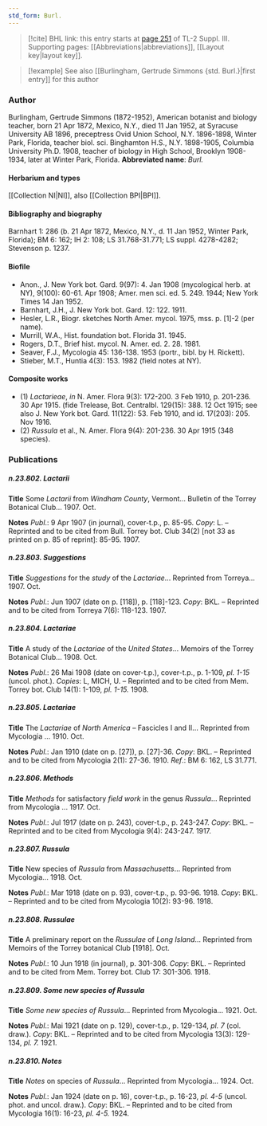 ```yaml
---
std_form: Burl.
---
```


> [!cite] BHL link: this entry starts at [page 251](https://www.biodiversitylibrary.org/page/33266558) of TL-2 Suppl. III.
> Supporting pages: [[Abbreviations|abbreviations]], [[Layout key|layout key]].

> [!example] See also [[Burlingham, Gertrude Simmons {std. Burl.}|first entry]] for this author

### Author

Burlingham, Gertrude Simmons (1872-1952), American botanist and biology teacher, born 21 Apr 1872, Mexico, N.Y., died 11 Jan 1952, at Syracuse University AB 1896, preceptress Ovid Union School, N.Y. 1896-1898, Winter Park, Florida, teacher biol. sci. Binghamton H.S., N.Y. 1898-1905, Columbia University Ph.D. 1908, teacher of biology in High School, Brooklyn 1908-1934, later at Winter Park, Florida. 
**Abbreviated name**: *Burl.*

#### Herbarium and types

[[Collection NI|NI]], also [[Collection BPI|BPI]].

#### Bibliography and biography

Barnhart 1: 286 (b. 21 Apr 1872, Mexico, N.Y., d. 11 Jan 1952, Winter Park, Florida); BM 6: 162; IH 2: 108; LS 31.768-31.771; LS suppl. 4278-4282; Stevenson p. 1237.

#### Biofile

- Anon., J. New York bot. Gard. 9(97): 4. Jan 1908 (mycological herb. at NY), 9(100): 60-61. Apr 1908; Amer. men sci. ed. 5. 249. 1944; New York Times 14 Jan 1952.
- Barnhart, J.H., J. New York bot. Gard. 12: 122. 1911.
- Hesler, L.R., Biogr. sketches North Amer. mycol. 1975, mss. p. \[1\]-2 (per name).
- Murrill, W.A., Hist. foundation bot. Florida 31. 1945.
- Rogers, D.T., Brief hist. mycol. N. Amer. ed. 2. 28. 1981.
- Seaver, F.J., Mycologia 45: 136-138. 1953 (portr., bibl. by H. Rickett).
- Stieber, M.T., Huntia 4(3): 153. 1982 (field notes at NY).

#### Composite works

- (1) *Lactarieae*, *in* N. Amer. Flora 9(3): 172-200. 3 Feb 1910, p. 201-236. 30 Apr 1915. (fide Trelease, Bot. Centralbl. 129(15): 388. 12 Oct 1915; see also J. New York bot. Gard. 11(122): 53. Feb 1910, and id. 17(203): 205. Nov 1916.
- (2) *Russula* et al., N. Amer. Flora 9(4): 201-236. 30 Apr 1915 (348 species).

### Publications

##### n.23.802. Lactarii

**Title**
Some *Lactarii* from *Windham County*, Vermont... Bulletin of the Torrey Botanical Club... 1907. Oct.

**Notes**
*Publ*.: 9 Apr 1907 (in journal), cover-t.p., p. 85-95. *Copy*: L. – Reprinted and to be cited from Bull. Torrey bot. Club 34(2) \[not 33 as printed on p. 85 of reprint\]: 85-95. 1907.

##### n.23.803. Suggestions

**Title**
*Suggestions* for the *study* of the *Lactariae*... Reprinted from Torreya... 1907. Oct.

**Notes**
*Publ*.: Jun 1907 (date on p. \[118\]), p. \[118\]-123. *Copy*: BKL. – Reprinted and to be cited from Torreya 7(6): 118-123. 1907.

##### n.23.804. Lactariae

**Title**
A study of the *Lactariae* of the *United States*... Memoirs of the Torrey Botanical Club... 1908. Oct.

**Notes**
*Publ*.: 26 Mai 1908 (date on cover-t.p.), cover-t.p., p. 1-109, *pl. 1-15* (uncol. phot.). *Copies*: L, MICH, U. – Reprinted and to be cited from Mem. Torrey bot. Club 14(1): 1-109, *pl. 1-15.* 1908.

##### n.23.805. Lactariae

**Title**
The *Lactariae* of *North America* – Fascicles I and II... Reprinted from Mycologia ... 1910. Oct.

**Notes**
*Publ*.: Jan 1910 (date on p. \[27\]), p. \[27\]-36. *Copy*: BKL. – Reprinted and to be cited from Mycologia 2(1): 27-36. 1910.
*Ref*.: BM 6: 162, LS 31.771.

##### n.23.806. Methods

**Title**
*Methods* for satisfactory *field work* in the genus *Russula*... Reprinted from Mycologia ... 1917. Oct.

**Notes**
*Publ*.: Jul 1917 (date on p. 243), cover-t.p., p. 243-247. *Copy*: BKL. – Reprinted and to be cited from Mycologia 9(4): 243-247. 1917.

##### n.23.807. Russula

**Title**
New species of *Russula* from *Massachusetts*... Reprinted from Mycologia... 1918. Oct.

**Notes**
*Publ*.: Mar 1918 (date on p. 93), cover-t.p., p. 93-96. 1918. *Copy*: BKL. – Reprinted and to be cited from Mycologia 10(2): 93-96. 1918.

##### n.23.808. Russulae

**Title**
A preliminary report on the *Russulae* of *Long Island*... Reprinted from Memoirs of the Torrey botanical Club \[1918\]. Oct.

**Notes**
*Publ*.: 10 Jun 1918 (in journal), p. 301-306. *Copy*: BKL. – Reprinted and to be cited from Mem. Torrey bot. Club 17: 301-306. 1918.

##### n.23.809. Some new species of Russula

**Title**
*Some new species of Russula*... Reprinted from Mycologia... 1921. Oct.

**Notes**
*Publ*.: Mai 1921 (date on p. 129), cover-t.p., p. 129-134, *pl. 7* (col. draw.). *Copy*: BKL. – Reprinted and to be cited from Mycologia 13(3): 129-134, *pl. 7.* 1921.

##### n.23.810. Notes

**Title**
*Notes* on species of *Russula*... Reprinted from Mycologia... 1924. Oct.

**Notes**
*Publ*.: Jan 1924 (date on p. 16), cover-t.p., p. 16-23, *pl. 4-5* (uncol. phot. and uncol. draw.).
*Copy*: BKL. – Reprinted and to be cited from Mycologia 16(1): 16-23, *pl. 4-5.* 1924.


